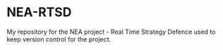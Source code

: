 # NEA-RTSD
My repository for the NEA project - Real Time Strategy Defence 
used to keep version control for the project.

